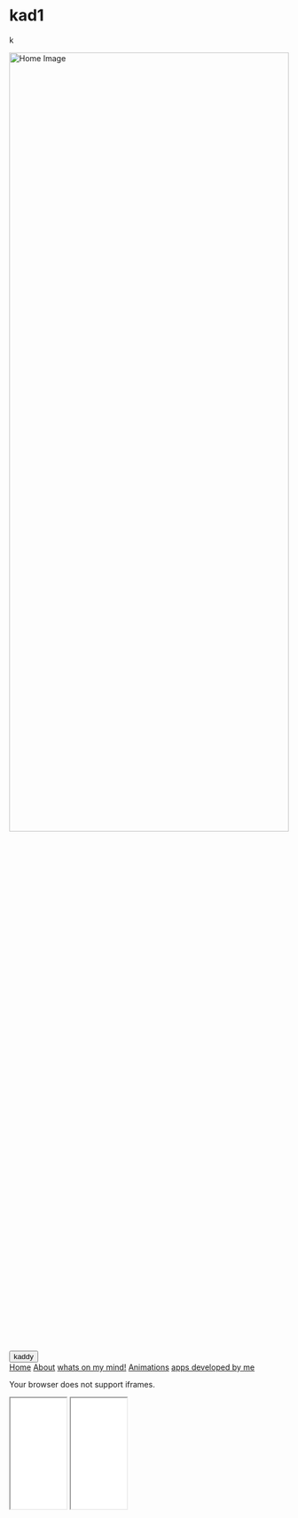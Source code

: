 # kad1
k
<!DOCTYPE html>

<html>

<head>
<style>
 
 .dropbtn {
    background-color: black;
    color: white;
    padding: 16px;
    font-size: 16px;
    border: none;
    cursor: pointer;
}

.dropbtn:hover, .dropbtn:focus {
    background-color: grey;
}

.dropdown {
    float: right;
    position: relative;
    display: inline-block;
    
    
}

.dropdown-content {
    display: none;
    position: absolute;
    background-color: #f9f9f9;
    min-width: 160px;
    overflow: auto;
    box-shadow: 0px 8px 16px 0px rgba(0,0,0,0.2);
    right: 0;
}

.dropdown-content a {
    color: black;
    padding: 12px 16px;
    text-decoration: none;
    display: block;
}

.dropdown a:hover {background-color:  #f1f1f1}

.show {display:block;}
 
img {position: absolute;
     top:0;
   }

 nav {font-size: 20px;}
 
 iframe.frame1 {
    position: absolute;
    left: 5%;
    top: 65%;
}

iframe.frame2 {
    position: absolute;
    left: 40%;
    top: 65%;
}

iframe.frame3 {
    position: absolute;
    left: 75%;
    top: 65%; 
}
</style>
</head>

<body> 

  <img src="shrad.jpg" alt="Home Image" style="width:100%; height:60%" />

   <div class="dropdown">
<button onclick="myFunction()" class="dropbtn">kaddy</button>
  <div id="myDropdown" class="dropdown-content">
    <a href="#home">Home</a>
    <a href="#about">About</a>
    <a href="#views, thoughts">whats on my mind!</a>
    <a href="egball10.html">Animations</a>
    <a href="new 3.html">apps developed by me</a>
  </div>
</div>

<nav

<iframe class="frame1" src="https://www.youtube.com/watch?v=4kNcLZ3kcZg" width="20%" height="200">
<p>Your browser does not support iframes.</p>
</iframe>

<iframe class="frame2" src="/default.asp" width="20%" height="200">
<p>Your browser does not support iframes.</p>
</iframe>

<iframe class="frame3" src="/default.asp" width="20%" height="200">
<p>Your browser does not support iframes.</p>
</iframe>

<script>
/* When the user clicks on the button,
toggle between hiding and showing the dropdown content */
function myFunction() {
    document.getElementById("myDropdown").classList.toggle("show");
}

// Close the dropdown if the user clicks outside of it
window.onclick = function(event) {
  if (!event.target.matches('.dropbtn')) {

    var dropdowns = document.getElementsByClassName("dropdown-content");
    var i;
    for (i = 0; i < dropdowns.length; i++) {
      var openDropdown = dropdowns[i];
      if (openDropdown.classList.contains('show')) {
        openDropdown.classList.remove('show');
      }
    }
  }
}
</script>

</body>
</html>
